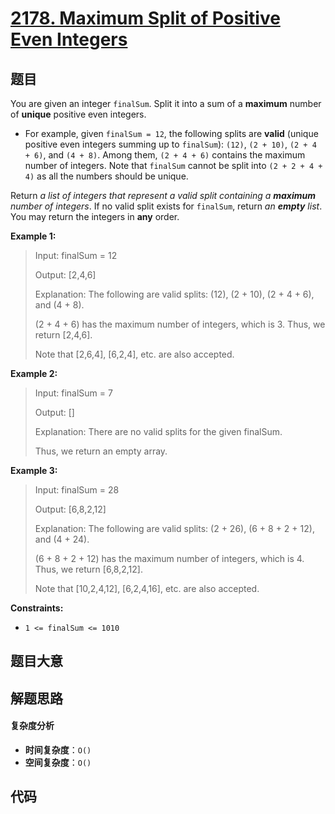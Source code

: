 # [2178. Maximum Split of Positive Even Integers](https://leetcode.com/problems/maximum-split-of-positive-even-integers/)

## 题目

You are given an integer `finalSum`. Split it into a sum of a **maximum**
number of **unique** positive even integers.

- For example, given `finalSum = 12`, the following splits are **valid** (unique positive even integers summing up to `finalSum`): `(12)`, `(2 + 10)`, `(2 + 4 + 6)`, and `(4 + 8)`. Among them, `(2 + 4 + 6)` contains the maximum number of integers. Note that `finalSum` cannot be split into `(2 + 2 + 4 + 4)` as all the numbers should be unique.

Return _a list of integers that represent a valid split containing a
**maximum** number of integers_. If no valid split exists for `finalSum`,
return _an **empty** list_. You may return the integers in **any** order.

**Example 1:**

> Input: finalSum = 12
>
> Output: [2,4,6]
>
> Explanation: The following are valid splits: (12), (2 + 10), (2 + 4 + 6), and (4 + 8).
>
> (2 + 4 + 6) has the maximum number of integers, which is 3. Thus, we return [2,4,6].
>
> Note that [2,6,4], [6,2,4], etc. are also accepted.

**Example 2:**

> Input: finalSum = 7
>
> Output: []
>
> Explanation: There are no valid splits for the given finalSum.
>
> Thus, we return an empty array.

**Example 3:**

> Input: finalSum = 28
>
> Output: [6,8,2,12]
>
> Explanation: The following are valid splits: (2 + 26), (6 + 8 + 2 + 12), and (4 + 24).
>
> (6 + 8 + 2 + 12) has the maximum number of integers, which is 4. Thus, we return [6,8,2,12].
>
> Note that [10,2,4,12], [6,2,4,16], etc. are also accepted.

**Constraints:**

- `1 <= finalSum <= 1010`

## 题目大意

## 解题思路

#### 复杂度分析

- **时间复杂度**：`O()`
- **空间复杂度**：`O()`

## 代码

```javascript

```

